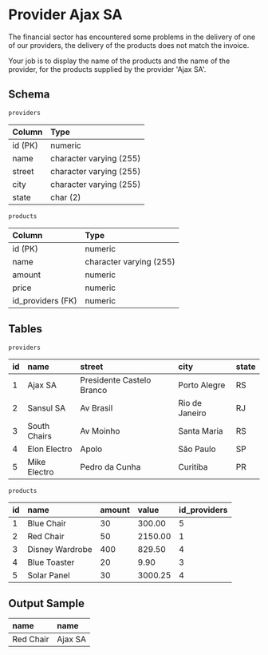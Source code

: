 # Provider Ajax SA
The financial sector has encountered some problems in the delivery of one of our providers, the delivery of the products does not match the invoice.

Your job is to display the name of the products and the name of the provider, for the products supplied by the provider 'Ajax SA'.

## Schema
    providers
| Column  | Type                    |
|:--------|:------------------------|
| id (PK) | numeric                 |
| name    | character varying (255) |
| street  | character varying (255) |
| city    | character varying (255) |
| state   | char (2)                |

    products
| Column            | Type                    |
|:------------------|:------------------------|
| id (PK)           | numeric                 |
| name              | character varying (255) |
| amount            | numeric                 |
| price             | numeric                 |
| id_providers (FK) | numeric                 |

## Tables
    providers
| id | name         | street                    | city           | state |
|:---|:-------------|:--------------------------|:---------------|:------|
| 1  | Ajax SA      | Presidente Castelo Branco | Porto Alegre   | RS    |
| 2  | Sansul SA    | Av Brasil                 | Rio de Janeiro | RJ    |
| 3  | South Chairs | Av Moinho                 | Santa Maria    | RS    |
| 4  | Elon Electro | Apolo                     | São Paulo      | SP    |
| 5  | Mike Electro | Pedro da Cunha            | Curitiba       | PR    |

    products
| id | name            | amount | value   | id_providers |
|:---|:----------------|:-------|:--------|:-------------|
| 1  | Blue Chair      | 30     | 300.00  | 5            |
| 2  | Red Chair       | 50     | 2150.00 | 1            |
| 3  | Disney Wardrobe | 400    | 829.50  | 4            |
| 4  | Blue Toaster    | 20     | 9.90    | 3            |
| 5  | Solar Panel     | 30     | 3000.25 | 4            |

## Output Sample
| name      | name    |
|:----------|:--------|
| Red Chair | Ajax SA | 